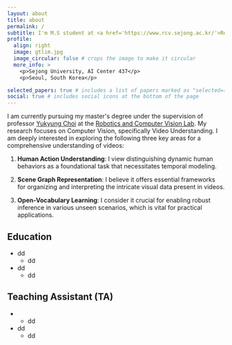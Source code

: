 ```yaml
---
layout: about
title: about
permalink: /
subtitle: I'm M.S student at <a href='https://www.rcv.sejong.ac.kr/'>Robotics and Computer Vision Lab</a>. at <a href='http://www.sejong.ac.kr/'>Sejong University</a>.
profile:
  align: right
  image: gtlim.jpg
  image_circular: false # crops the image to make it circular
  more_info: >
    <p>Sejong University, AI Center 437</p>
    <p>Seoul, South Korea</p>

selected_papers: true # includes a list of papers marked as "selected={true}"
social: true # includes social icons at the bottom of the page
---
```


I am currently pursuing my master's degree under the supervision of professor [Yukyung Choi](https://scholar.google.com/citations?user=vMrPtrAAAAAJ&hl=en) at the [Robotics and Computer Vision Lab](https://www.rcv.sejong.ac.kr/home). My research focuses on Computer Vision, specifically Video Understanding. I am deeply interested in exploring the following three key areas for a comprehensive understanding of videos:

1. **Human Action Understanding**: I view distinguishing dynamic human behaviors as a foundational task that necessitates temporal modeling.
   
2. **Scene Graph Representation**: I believe it offers essential frameworks for organizing and interpreting the intricate visual data present in videos.

3. **Open-Vocabulary Learning**: I consider it crucial for enabling robust inference in various unseen scenarios, which is vital for practical applications.

## Education
* dd
    * dd
 * dd
    * dd 

## Teaching Assistant (TA)
* 
    * dd
* dd
    * dd

